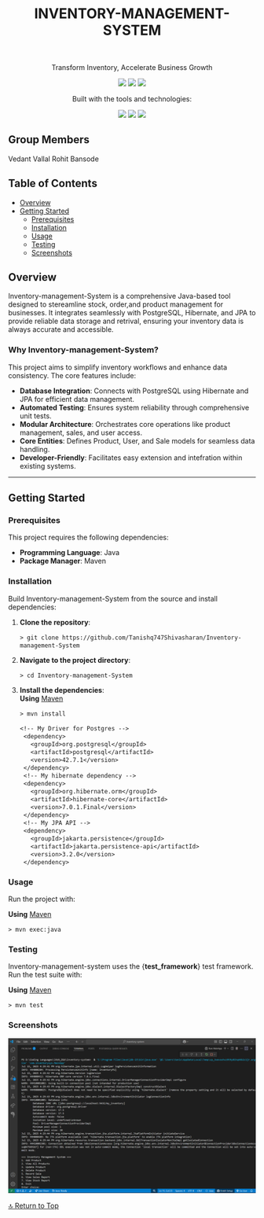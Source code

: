 <h1 align="center">INVENTORY-MANAGEMENT-SYSTEM</h1>
<br>
<p align="center">Transform Inventory, Accelerate Business Growth</p>

<p align="center">
  <img src="https://img.shields.io/badge/last%20commit-today-brightgreen" />
  <img src="https://img.shields.io/badge/java-100.0%25-blue" />
  <img src="https://img.shields.io/badge/languages-1-blue" />
</p>

<p align="center">Built with the tools and technologies:</p>

<p align="center">
  <img src="https://img.shields.io/badge/Markdown-black" />
  <img src="https://img.shields.io/badge/XML-red" />
  <img src="https://img.shields.io/badge/PostgreSQL-purple" />
</p>

<h2>Group Members</h2>

Vedant Vallal
Rohit Bansode

<h2>Table of Contents</h2>

- [Overview](#overview)
- [Getting Started](#getting-started)
  - [Prerequisites](#prerequisites)
  - [Installation](#installation)
  - [Usage](#usage)
  - [Testing](#testing)
  - [Screenshots](#screenshots)

<h2>Overview</h2>

Inventory-management-System is a comprehensive Java-based tool designed to stereamline stock, order,and product management for businesses. It integrates seamlessly with PostgreSQL, Hibernate, and JPA to provide reliable data storage and retrival, ensuring your inventory data is always accurate and accessible.

<h3>Why Inventory-management-System?</h3>

This project aims to simplify inventory workflows and enhance data consistency. The core features include:

- **Database Integration**: Connects with PostgreSQL using Hibernate and JPA for efficient data management.
- **Automated Testing**: Ensures system reliability through comprehensive unit tests.
- **Modular Architecture**: Orchestrates core operations like product management, sales, and user access.
- **Core Entities**: Defines Product, User, and Sale models for seamless data handling.
- **Developer-Friendly**: Facilitates easy extension and intefration within existing systems.


---


<h2>Getting Started</h2>
<h3>Prerequisites</h3>
<p>This project requires the following dependencies:</p>

- **Programming Language**: Java
- **Package Manager**: Maven

<h3>Installation</h3>
<p>Build Inventory-management-System from the source and install dependencies:</p>

1. **Clone the repository**:
   ```
   > git clone https://github.com/Tanishq747Shivasharan/Inventory-management-System
   ```
2. **Navigate to the project directory**:
   ```
   > cd Inventory-management-System
   ```
3. **Install the dependencies**:<br>
   **Using** [Maven](https://maven.apache.org/download.cgi)
   ```
   > mvn install
   ```
   ```
   <!-- My Driver for Postgres -->
    <dependency>
      <groupId>org.postgresql</groupId>
      <artifactId>postgresql</artifactId>
      <version>42.7.1</version>
    </dependency>
    <!-- My hibernate dependency -->
    <dependency>
      <groupId>org.hibernate.orm</groupId>
      <artifactId>hibernate-core</artifactId>
      <version>7.0.1.Final</version>
    </dependency>
    <!-- My JPA API -->
    <dependency>
      <groupId>jakarta.persistence</groupId>
      <artifactId>jakarta.persistence-api</artifactId>
      <version>3.2.0</version>
    </dependency>
   ```

<h3>Usage</h3>
<p>Run the project with:</p>

**Using** [Maven](https://maven.apache.org/download.cgi)
```
> mvn exec:java
```

<h3>Testing</h3>
<p>Inventory-management-system uses the {<b>test_framework</b>} test framework. Run the test suite with:</p>

**Using** [Maven](https://maven.apache.org/download.cgi)
```
> mvn test
```

<h3>Screenshots</h3>

![Project Screenshot](https://github.com/Tanishq747Shivasharan/Inventory-mangement-System/blob/main/inventory-system/images/Screenshot%20(9).png)

[🔝 Return to Top](#INVENTORY-MANAGEMENT-SYSTEM)
